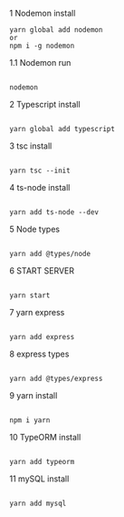 1 Nodemon install

```
yarn global add nodemon
or
npm i -g nodemon
```

1.1 Nodemon run

```

nodemon

```

2 Typescript install

```

yarn global add typescript

```

3 tsc install

```

yarn tsc --init

```

4 ts-node install

```

yarn add ts-node --dev

```

5 Node types

```

yarn add @types/node

```

6 START SERVER

```

yarn start

```

7 yarn express

```

yarn add express

```

8 express types

```

yarn add @types/express

```

9 yarn install

```

npm i yarn

```

10 TypeORM install

```

yarn add typeorm

```

11 mySQL install

```

yarn add mysql

```

```

```
